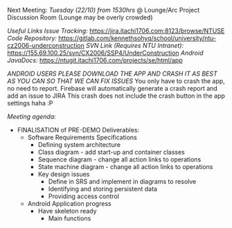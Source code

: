 Next Meeting: *Tuesday (22/10) from 1530hrs* @ Lounge/Arc Project Discussion Room (Lounge may be overly crowded)

_Useful Links_
_Issue Tracking:_ https://jira.itachi1706.com:8123/browse/NTUSE
_Code Repository:_ https://gitlab.com/kennethsohyq/school/university/ntu-cz2006-underconstruction
_SVN Link (Requires NTU Intranet):_ https://155.69.100.25/svn/CX2006/SSP4/UnderConstruction
_Android JavaDocs:_ https://ntugit.itachi1706.com/projects/se/html/app

*ANDROID USERS PLEASE DOWNLOAD THE APP AND CRASH IT AS BEST AS YOU CAN SO THAT WE CAN FIX ISSUES*
You only have to crash the app, no need to report. Firebase will automatically generate a crash report and add an issue to JIRA
This crash does not include the crash button in the app settings haha :P

*Meeting agenda:*
- FINALISATION of PRE-DEMO Deliverables:
    + Software Requirements Specifications
        + Defining system architecture
        + Class diagram - add start-up and container classes
        + Sequence diagram - change all action links to operations
        + State machine diagram - change all action links to operations
        + Key design issues
            + Define in SRS and implement in diagrams to resolve
            + Identifying and storing persistent data
            + Providing access control
    + Android Application progress
        + Have skeleton ready 
            + Main functions
